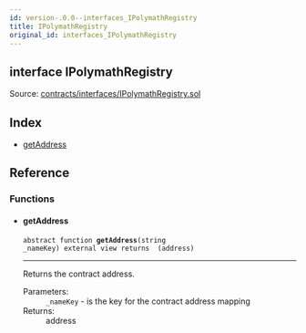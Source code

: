 ```yaml
---
id: version-.0.0--interfaces_IPolymathRegistry
title: IPolymathRegistry
original_id: interfaces_IPolymathRegistry
---
```


<div class="contract-doc"><div class="contract"><h2 class="contract-header"><span class="contract-kind">interface</span> IPolymathRegistry</h2><div class="source">Source: <a href="https://github.com/PolymathNetwork/polymath-core/blob/v2.1.0/contracts/interfaces/IPolymathRegistry.sol" target="_blank">contracts/interfaces/IPolymathRegistry.sol</a></div></div><div class="index"><h2>Index</h2><ul><li><a href="interfaces_IPolymathRegistry.html#getAddress">getAddress</a></li></ul></div><div class="reference"><h2>Reference</h2><div class="functions"><h3>Functions</h3><ul><li><div class="item function"><span id="getAddress" class="anchor-marker"></span><h4 class="name">getAddress</h4><div class="body"><code class="signature"><span>abstract </span>function <strong>getAddress</strong><span>(string _nameKey) </span><span>external </span><span>view </span><span>returns  (address) </span></code><hr/><div class="description"><p>Returns the contract address.</p></div><dl><dt><span class="label-parameters">Parameters:</span></dt><dd><div><code>_nameKey</code> - is the key for the contract address mapping</div></dd><dt><span class="label-return">Returns:</span></dt><dd>address</dd></dl></div></div></li></ul></div></div></div>
